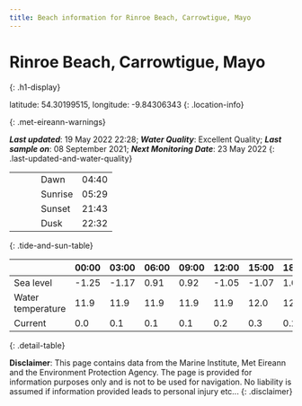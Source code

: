 ```yaml
---
title: Beach information for Rinroe Beach, Carrowtigue, Mayo
---
```

# Rinroe Beach, Carrowtigue, Mayo 
{: .h1-display}

latitude: 54.30199515, longitude: -9.84306343
{: .location-info}


{: .met-eireann-warnings}

___Last updated___: 19 May 2022 22:28; ___Water Quality___: Excellent Quality;
___Last sample on___: 08 September 2021; ___Next Monitoring Date___: 23 May 2022
{: .last-updated-and-water-quality}

|   |   |   |   |   |
|---|---|---|---|---|
|   |   |   | Dawn  | 04:40 |
|   |   |   | Sunrise  | 05:29 |
|   |   |   | Sunset  | 21:43 |
|   |   |   | Dusk  | 22:32 |
{: .tide-and-sun-table}

<div></div>

| | 00:00 | 03:00 | 06:00 | 09:00 | 12:00 | 15:00 | 18:00 | 21:00 |
|---|---|---|---|---|---|---|---|---|
| Sea level | -1.25 | -1.17 | 0.91 | 0.92| -1.05 | -1.07 | 1.07 | 1.43 |
| Water temperature | 11.9 | 11.9 | 11.9 | 11.9 | 11.9 | 12.0 | 12.0 | 12.0 |
| Current | 0.0 | 0.1 | 0.1 | 0.1 | 0.2| 0.3 | 0.2 | 0.1 |
{: .detail-table}

__Disclaimer__: This page contains data from the Marine Institute,
Met Eireann and the Environment Protection Agency. The page is provided for
information purposes only and is not to be used for navigation. No liability
is assumed if information provided leads to personal injury etc...
{: .disclaimer}
